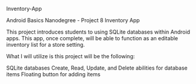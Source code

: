 

Inventory-App

Android Basics Nanodegree - Project 8 Inventory App

This project introduces students to using SQLite databases within Android apps. This app, once complete, will be able to function as an editable inventory list for a store setting.

What I will utilize is this project will be the following:

SQLite databases
Create, Read, Update, and Delete abilities for database items
Floating button for adding items

